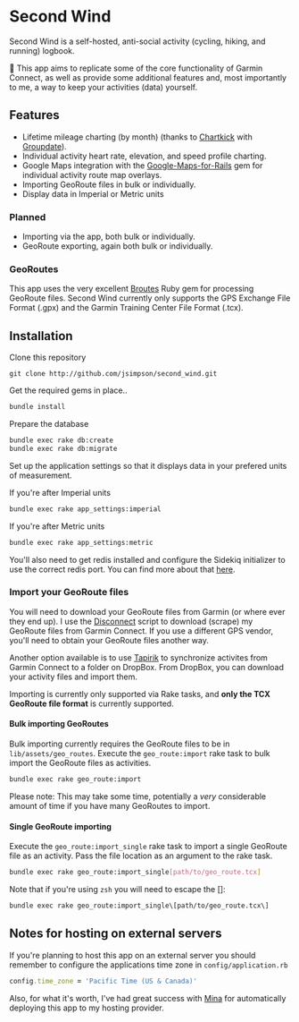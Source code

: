 # Second Wind

Second Wind is a self-hosted, anti-social activity (cycling, hiking, and running) logbook.

:running: This app aims to replicate some of the core functionality of Garmin Connect, as well as provide some additional features and, most importantly to me, a way to keep your activities (data) yourself.

## Features

+ Lifetime mileage charting (by month) (thanks to [Chartkick](https://github.com/ankane/chartkick) with [Groupdate](https://github.com/ankane/groupdate)).
+ Individual activity heart rate, elevation, and speed profile charting.
+ Google Maps integration with the [Google-Maps-for-Rails](https://github.com/apneadiving/Google-Maps-for-Rails) gem for individual activity route map overlays.
+ Importing GeoRoute files in bulk or individually.
+ Display data in Imperial or Metric units

### Planned

+ Importing via the app, both bulk or individually.
+ GeoRoute exporting, again both bulk or individually.

### GeoRoutes

This app uses the very excellent [Broutes](https://github.com/adambird/broutes) Ruby gem for processing GeoRoute files. Second Wind currently only supports the GPS Exchange File Format (.gpx) and the Garmin Training Center File Format (.tcx).

## Installation

Clone this repository

```git
git clone http://github.com/jsimpson/second_wind.git
```

Get the required gems in place..

```sh
bundle install
```

Prepare the database

```sh
bundle exec rake db:create
bundle exec rake db:migrate
```

Set up the application settings so that it displays data in your prefered units of measurement.

If you're after Imperial units

```sh
bundle exec rake app_settings:imperial
```

If you're after Metric units

```sh
bundle exec rake app_settings:metric
```

You'll also need to get redis installed and configure the Sidekiq initializer to use the correct redis port. You can find more about that [here](https://github.com/mperham/sidekiq/wiki/Using-Redis).

### Import your GeoRoute files

You will need to download your GeoRoute files from Garmin (or where ever they end up). I use the [Disconnect](https://gist.github.com/jsimpson/174beffe4e32222cf4da) script to download (scrape) my GeoRoute files from Garmin Connect. If you use a different GPS vendor, you'll need to obtain your GeoRoute files another way.

Another option available is to use [Tapirik](https://tapiriik.com/) to synchronize activites from Garmin Connect to a folder on DropBox. From DropBox, you can download your activity files and import them.

Importing is currently only supported via Rake tasks, and **only the TCX GeoRoute file format** is currently supported.

#### Bulk importing GeoRoutes

Bulk importing currently requires the GeoRoute files to be in `lib/assets/geo_routes`.
Execute the `geo_route:import` rake task to bulk import the GeoRoute files as activities.

```sh
bundle exec rake geo_route:import
```

Please note: This may take some time, potentially a _very_ considerable amount of time if you have many GeoRoutes to import.

#### Single GeoRoute importing

Execute the `geo_route:import_single` rake task to import a single GeoRoute file as an activity. Pass the file location as an argument to the rake task.

```sh
bundle exec rake geo_route:import_single[path/to/geo_route.tcx]
```

Note that if you're using `zsh` you will need to escape the []:

```sh
bundle exec rake geo_route:import_single\[path/to/geo_route.tcx\]
```

## Notes for hosting on external servers

If you're planning to host this app on an external server you should remember to configure the applications time zone in `config/application.rb`

```ruby
config.time_zone = 'Pacific Time (US & Canada)'
```

Also, for what it's worth, I've had great success with [Mina](https://github.com/mina-deploy/mina) for automatically deploying this app to my hosting provider.

